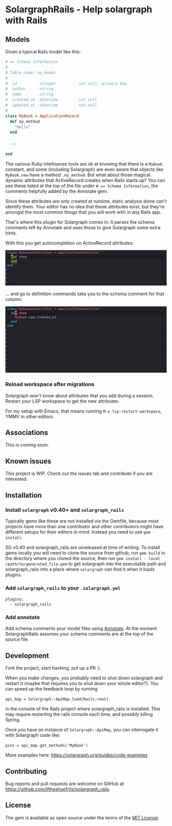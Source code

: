 # SolargraphRails - Help solargraph with Rails

## Models
Given a typical Rails model like this:

```ruby
# == Schema Information
#
# Table name: my_books
#
#  id         :integer          not null, primary key
#  author     :string
#  name       :string
#  created_at :datetime         not null
#  updated_at :datetime         not null
#
class MyBook < ApplicationRecord
  def my_method
    "hello"
  end

  ...

end
```

The various Ruby intellisense tools are ok at knowing that there is a `MyBook` constant, and some (including Solargraph) are even aware that objects like `MyBook.new` have a method `.my_method`. But what about those magical dynamic attributes that ActiveRecord creates when Rails starts up? You can see these listed at the top of the file under `# == Schema Information`, the comments helpfully added by the Annotate gem.

Since these attributes are only created at runtime, static analysis alone can't identify them. Your editor has no idea that these attributes exist, but they're amongst the most common things that you will work with in any Rails app.

That's where this plugin for Solargraph comes in: it parses the schema comments left by Annotate and uses those to give Solargraph some extra hints.

With this you get autocompletion on ActiveRecord attributes:

 ![Autocompletion of dynamic attributes like created_at](assets/solar_rails_autocomplete.gif)
 
... and go to definition commands take you to the schema comment for that column:


 ![Go to definition of dynamic attributes like created_at](assets/solar_rails_goto.gif)

### Reload workspace after migrations
Solargraph won't know about attributes that you add during a session. Restart your LSP workspace to get the new attributes.

For my setup with Emacs, that means running `M-x lsp-restart-workspace`, YMMV in other editors.

## Associations
This is coming soon.

## Known issues
This project is WIP. Check out the issues tab and contribute if you are interested.

## Installation

###  Install `solargraph` v0.40+ and `solargraph_rails`
Typically gems like these are not installed via the Gemfile, because most projects have more than one contributor and other contributors might have different setups for their editors in mind. Instead you need to use `gem install`.

SG v0.40 and solargraph_rails are unreleased at time of writing. To install gems locally you will need to clone the source from github, run `gem build` in the directory where you cloned the source, then run `gem install --local /path/to/generated_file.gem` to get solargraph into the executable path and solargraph_rails into a place where `solargraph` can find it when it loads plugins.

### Add `solargraph_rails` to your `.solargraph.yml`

```
plugins:
  - solargraph_rails
```

### Add annotate
Add schema comments your model files using [Annotate](https://github.com/ctran/annotate_models/). At the moment SolargraphRails assumes your schema comments are at the top of the source file.

## Development

Fork the project, start hacking, put up a PR :).

When you make changes, you probably need to shut down solargraph and restart it (maybe that requires you to shut down your whole editor?). You can speed up the feedback loop by running

`api_map = Solargraph::ApiMap.load(Rails.root)`

in the console of the Rails project where solargraph_rails is installed. This may require restarting the rails console each time, and possibly killing Spring.

Once you have an instance of `Solargraph::ApiMap`, you can interrogate it with Solargraph code like:

`pins = api_map.get_methods('MyBook')`

More examples here: https://solargraph.org/guides/code-examples

## Contributing

Bug reports and pull requests are welcome on GitHub at https://github.com/iftheshoefritz/solargraph_rails.

## License

The gem is available as open source under the terms of the [MIT License](https://opensource.org/licenses/MIT).
